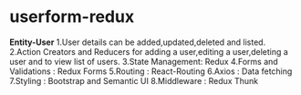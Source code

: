 # userform-redux
**Entity-User** 
1.User details can be added,updated,deleted and listed. 
2.Action Creators and Reducers for adding a user,editing a user,deleting a user and to view list of users. 
3.State Management: Redux 
4.Forms and Validations : Redux Forms 
5.Routing : React-Routing 
6.Axios : Data fetching 
7.Styling : Bootstrap and Semantic UI 
8.Middleware : Redux Thunk
